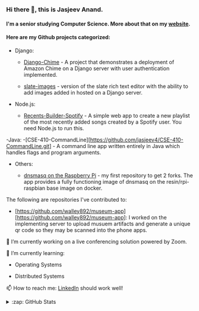 ### Hi there 👋, this is Jasjeev Anand.

#### I&#39;m a senior studying Computer Science. More about that on my [website][website].

#### Here are my Github projects categorized:

- Django:
  
  - [Django-Chime][Django-Chime] - A project that demonstrates a deployment of Amazon Chime on a Django server with user authentication implemented.
    
  - [slate-images][slate-images-django] - version of the slate rich text editor with the ability to add images added in hosted on a Django server.
  
- Node.js:
  
  - [Recents-Builder-Spotify][recents-builder-node] - A simple web app to create a new playlist of the most recently added songs created by a Spotify user. You need Node.js to run this.

-Java:
  -[CSE-410-CommandLine][https://github.com/jasjeev4/CSE-410-CommandLine.git] - A command line app written entirely in Java which handles flags and program arguments. 

- Others:
  
  - [dnsmasq on the Raspberry Pi][rpi-docker-dnsmasq] - my first repository to get 2 forks. The app provides a fully functioning image of dnsmasq on the resin/rpi-raspbian base image on docker.

The following are repositories I've contributed to:

  - [https://github.com/walley892/museum-app][https://github.com/walley892/museum-app]: I worked on the implementing server to upload musuem artifacts and generate a unique qr code so they may be scanned into the phone apps. 


🔭 I’m currently working on a live conferencing solution powered by Zoom.

🌱 I’m currently learning:

- Operating Systems
  
- Distributed Systems
  

📫 How to reach me:
[LinkedIn][LinkedIn] should work well!


<details>
  <summary>:zap: GitHub Stats</summary>

  <img align="left" alt="jasjeev4's GitHub Stats" src="https://github-readme-stats.codestackr.vercel.app/api?username=jasjeev4&show_icons=true&hide_border=true" />

</details>


[website]: https://jsanand.com
[LinkedIn]:https://www.linkedin.com/in/jasjeev/
[rpi-docker-dnsmasq]:https://github.com/jasjeev4/rpi-docker-dnsmasq
[slate-images-django]:https://github.com/jasjeev4/slate-images
[Django-Chime]:https://github.com/jasjeev4/Django-Chime
[recents-builder-node]:https://github.com/jasjeev4/Recents-Builder-Spotify
[https://github.com/walley892/museum-app]:https://github.com/walley892/museum-app
[CSE-410-CommandLine]:https://github.com/jasjeev4/CSE-410-CommandLine.git
